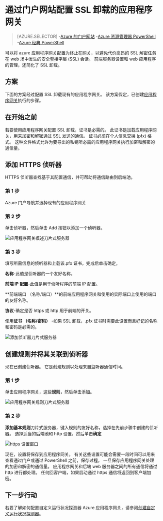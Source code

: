 <properties
   pageTitle="通过门户网站配置 SSL 卸载的应用程序网关 |Microsoft Azure"
   description="此页提供使用 SSL 创建应用程序网关的说明卸载通过门户网站"
   documentationCenter="na"
   services="application-gateway"
   authors="georgewallace"
   manager="carmonm"
   editor="tysonn"/>
<tags
   ms.service="application-gateway"
   ms.devlang="na"
   ms.topic="article"
   ms.tgt_pltfrm="na"
   ms.workload="infrastructure-services"
   ms.date="09/09/2016"
   ms.author="gwallace"/>

# <a name="configure-an-application-gateway-for-ssl-offload-by-using-the-portal"></a>通过门户网站配置 SSL 卸载的应用程序网关

> [AZURE.SELECTOR]
-[Azure 的门户网站](application-gateway-ssl-portal.md)
-[Azure 资源管理器 PowerShell](application-gateway-ssl-arm.md)
-[Azure 经典 PowerShell](application-gateway-ssl.md)

可以将 azure 应用程序网关配置为终止在网关，以避免代价高昂的 SSL 解密任务在 web 场中发生的安全套接字层 (SSL) 会话。 前端服务器设置和 web 应用程序的管理，还简化了 SSL 卸载。

## <a name="scenario"></a>方案

下面的方案经过配置 SSL 卸载现有的应用程序网关。 该方案假定，已创建[应用程序网关](application-gateway-create-gateway-portal.md)执行的步骤。

## <a name="before-you-begin"></a>在开始之前

若要使用应用程序网关配置 SSL 卸载，证书是必需的。 此证书是加载应用程序网关，用来加密和解密通过 SSL 发送的通信。 证书必须在个人信息交换 (pfx) 格式。 这种文件格式允许为要导出的私钥所必需的应用程序网关执行加密和解密的通信量。

## <a name="add-an-https-listener"></a>添加 HTTPS 侦听器

HTTPS 侦听器查找基于其配置通信，并可帮助将通信路由到后端池。

### <a name="step-1"></a>第 1 步

Azure 门户导航并选择现有的应用程序网关

### <a name="step-2"></a>第 2 步

单击侦听器，然后单击 Add 按钮以添加一个侦听器。

![应用程序网关概述刀片式服务器][1]

### <a name="step-3"></a>第 3 步

填写所需信息的侦听器和上载该.pfx 证书，完成后单击确定。

**名称**-此值是侦听器的一个友好名称。

**前端 IP 配置**-此值是用于侦听程序的前端 IP 配置。

**前端端口 （名称/端口）**的前端应用程序网关和使用的实际端口上使用的端口的友好名称。

**协议**-确定是否 https 或 http 用于前端的开关。

使用**证书 （名称/密码）** -如果 SSL 卸载，.pfx 证书时需要此设置而且好记的名称和密码是必需的。

![添加侦听器刀片式服务器][2]

## <a name="create-a-rule-and-associate-it-to-the-listener"></a>创建规则并将其关联到侦听器

现在已创建侦听器。 它是创建规则以处理来自监听器通信时间。

### <a name="step-1"></a>第 1 步

单击应用程序网关，这些**规则**，然后单击添加。

![应用程序网关规则刀片式服务器][3]

### <a name="step-2"></a>第 2 步

**添加基本规则**刀片式服务器，键入规则的友好名称，选择在先前步骤中创建的侦听器。 选择适当的后端池和 http 设置，然后单击**确定**

![https 设置窗口][4]

现在，设置将保存到应用程序网关。 有关这些设置可能会需要一段时间可以用来查看通过门户或通过 PowerShell 之前，保存过程。 一旦保存应用程序网关处理的加密和解密的通信量。 应用程序网关和后端 web 服务器之间的所有通信将通过 http 进行都处理。 任何回客户端，如果启动通过 https 通信将返回到客户端加密。

## <a name="next-steps"></a>下一步行动

若要了解如何配置自定义运行状况探测器 Azure 应用程序网关，请参阅[创建自定义运行状况探测器](application-gateway-create-gateway-portal.md)。

[1]: ./media/application-gateway-ssl-portal/figure1.png
[2]: ./media/application-gateway-ssl-portal/figure2.png
[3]: ./media/application-gateway-ssl-portal/figure3.png
[4]: ./media/application-gateway-ssl-portal/figure4.png
